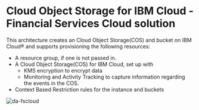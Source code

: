 # Cloud Object Storage for IBM Cloud - Financial Services Cloud solution

This architecture creates an Cloud Object Storage(COS) and bucket on IBM Cloud® and supports provisioning the following resources:

- A resource group, if one is not passed in.
- A Cloud Object Storage(COS) for IBM Cloud, set up with
    - KMS encryption to encrypt data
    - Monitoring and Activity Tracking to capture information regarding the events in the COS.
- Context Based Restriction rules for the instance and buckets

![da-fscloud](https://github.com/terraform-ibm-modules/terraform-ibm-cos/tree/main/reference-architecture/secure-cloud-object-storage.svg)

